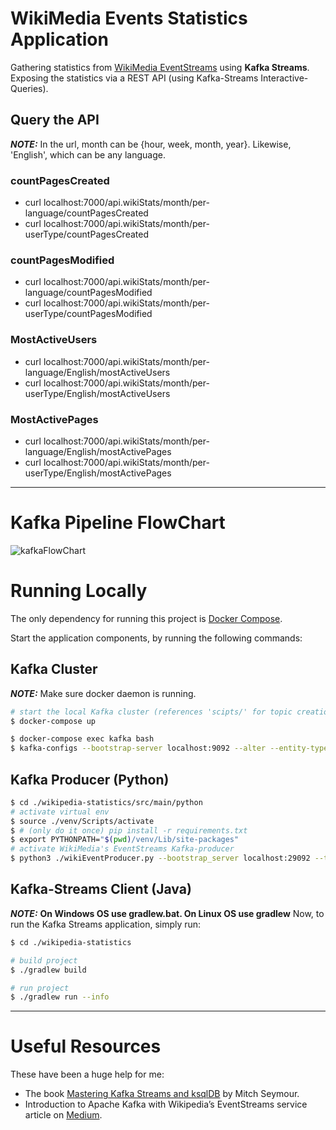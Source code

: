 # WikiMedia Events Statistics Application
Gathering statistics from [WikiMedia EventStreams][EventStreams] using **Kafka Streams**. 
Exposing the statistics via a REST API (using Kafka-Streams Interactive-Queries).

[EventStreams]: https://stream.wikimedia.org/v2/ui/#/


## Query the API

**_NOTE:_** In the url, month can be {hour, week, month, year}. Likewise, 'English', which can be any language.

### countPagesCreated
- curl localhost:7000/api.wikiStats/month/per-language/countPagesCreated
- curl localhost:7000/api.wikiStats/month/per-userType/countPagesCreated

### countPagesModified
- curl localhost:7000/api.wikiStats/month/per-language/countPagesModified
- curl localhost:7000/api.wikiStats/month/per-userType/countPagesModified

### MostActiveUsers
- curl localhost:7000/api.wikiStats/month/per-language/English/mostActiveUsers 
- curl localhost:7000/api.wikiStats/month/per-userType/English/mostActiveUsers

### MostActivePages
- curl localhost:7000/api.wikiStats/month/per-language/English/mostActivePages 
- curl localhost:7000/api.wikiStats/month/per-userType/English/mostActivePages 

---
# Kafka Pipeline FlowChart
![kafkaFlowChart](https://user-images.githubusercontent.com/64014604/176992450-0c16f18f-36c3-436a-afd0-3789916f7731.png)


# Running Locally
The only dependency for running this project is [Docker Compose][docker].

[docker]: https://docs.docker.com/compose/install/

Start the application components, by running the following commands:

## Kafka Cluster
**_NOTE:_**  Make sure docker daemon is running.
```sh
# start the local Kafka cluster (references 'scipts/' for topic creation)
$ docker-compose up

$ docker-compose exec kafka bash
$ kafka-configs --bootstrap-server localhost:9092 --alter --entity-type topics --entity-name WikiEvents --add-config max.message.bytes=100485880
```

## Kafka Producer (Python)
```sh
$ cd ./wikipedia-statistics/src/main/python
# activate virtual env
$ source ./venv/Scripts/activate
$ # (only do it once) pip install -r requirements.txt
$ export PYTHONPATH="$(pwd)/venv/Lib/site-packages"
# activate WikiMedia's EventStreams Kafka-producer
$ python3 ./wikiEventProducer.py --bootstrap_server localhost:29092 --topic_name WikiEvents --events_to_produce 10
```

## Kafka-Streams Client (Java)
**_NOTE:_**  **On Windows OS use gradlew.bat. On Linux OS use gradlew**
Now, to run the Kafka Streams application, simply run:

```sh
$ cd ./wikipedia-statistics

# build project
$ ./gradlew build

# run project
$ ./gradlew run --info

```
---
# Useful Resources
These have been a huge help for me:
- The book [Mastering Kafka Streams and ksqlDB][book] by Mitch Seymour.
- Introduction to Apache Kafka with Wikipedia’s EventStreams service article on [Medium][medium].

[book]: https://www.kafka-streams-book.com/
[medium]: https://towardsdatascience.com/introduction-to-apache-kafka-with-wikipedias-eventstreams-service-d06d4628e8d9
